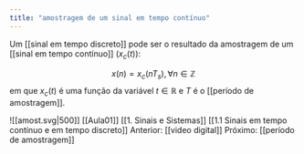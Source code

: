 ```yaml
---
title: "amostragem de um sinal em tempo contínuo"
---
```



Um [[sinal em tempo discreto]] pode ser o resultado da amostragem de um [[sinal em tempo contínuo]] ($x_c(t)$):

$$ x(n) = x_c(nT_s), \forall n \in \mathbb{Z} $$
em que $x_c(t)$ é uma função da variável $t \in \mathbb{R}$ e $T$ é o [[período de amostragem]].

![[amost.svg|500]]
[[Aula01]]
[[1. Sinais e Sistemas]]
[[1.1 Sinais em tempo contínuo e em tempo discreto]]
Anterior: [[video digital]]
Próximo: [[período de amostragem]]